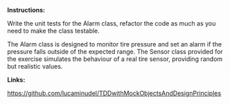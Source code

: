 <b>Instructions:</b>

Write the unit tests for the Alarm class, refactor the code as much as you need to make the class testable.

The Alarm class is designed to monitor tire pressure and set an alarm if the pressure falls outside of the expected range. The Sensor class provided for the exercise simulates the behaviour of a real tire sensor, providing random but realistic values.

<b>Links:</b>

https://github.com/lucaminudel/TDDwithMockObjectsAndDesignPrinciples
